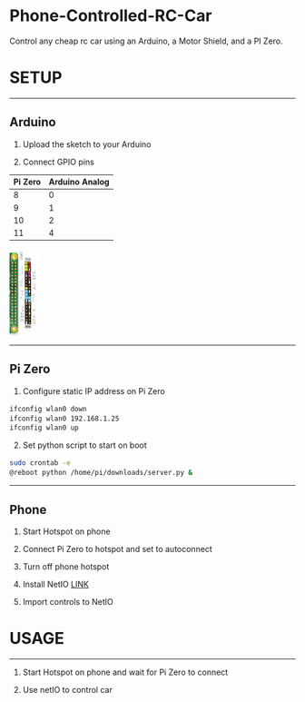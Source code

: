 # Phone-Controlled-RC-Car


Control any cheap rc car using an Arduino, a Motor Shield, and a PI Zero.


# SETUP

  -----
  Arduino
  -----
  1. Upload the sketch to your Arduino

  2. Connect GPIO pins


  Pi Zero   | Arduino Analog 
  ---|---
    8     |       0
    9      |      1
    10    |       2
    11      |      4

<img src="https://github.com/jdial1/Phone-Controlled-RC-Car/blob/master/Pi-Zero-GPIO-PINOUT.PNG" Width=10%></img>

 -----
 Pi Zero
 -----
 
  1. Configure static IP address on Pi Zero
  ```bash
  ifconfig wlan0 down
  ifconfig wlan0 192.168.1.25
  ifconfig wlan0 up
  ```
  
  
  2. Set python script to start on boot
  
  ```bash
  sudo crontab -e
  @reboot python /home/pi/downloads/server.py &
  ```

  -----
  Phone
  -----
  1. Start Hotspot on phone

  2. Connect Pi Zero to hotspot and set to autoconnect

  3. Turn off phone hotspot

  4. Install NetIO <a href="https://play.google.com/store/apps/details?id=com.luvago.netio&hl=en">LINK</a>

  5. Import controls to NetIO



# USAGE
------------------------
  1. Start Hotspot on phone and wait for Pi Zero to connect

  2. Use netIO to control car
